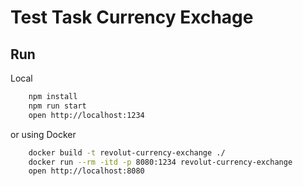 # Test Task Currency Exchage

## Run

Local

```bash
    npm install
    npm run start
    open http://localhost:1234
```

or using Docker

```bash
    docker build -t revolut-currency-exchange ./
    docker run --rm -itd -p 8080:1234 revolut-currency-exchange
    open http://localhost:8080
```

